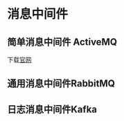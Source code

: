 # 消息中间件

## 简单消息中间件 ActiveMQ

下载[官网](http://activemq.apache.org/download.html)



## 通用消息中间件RabbitMQ

## 日志消息中间件Kafka



